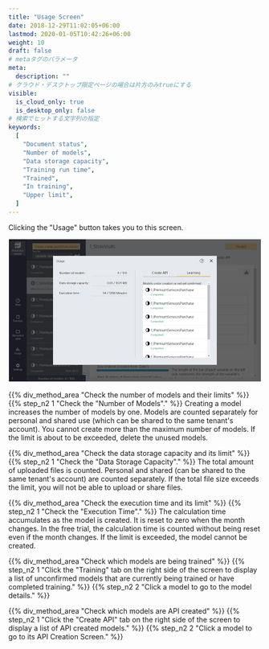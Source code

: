 ```yaml
---
title: "Usage Screen"
date: 2018-12-29T11:02:05+06:00
lastmod: 2020-01-05T10:42:26+06:00
weight: 10
draft: false
# metaタグのパラメータ
meta:
  description: ""
# クラウド・デスクトップ限定ページの場合は片方のみtrueにする
visible:
  is_cloud_only: true
  is_desktop_only: false
# 検索でヒットする文字列の指定
keywords:
  [
    "Document status",
    "Number of models",
    "Data storage capacity",
    "Training run time",
    "Trained",
    "In training",
    "Upper limit",
  ]
---
```


Clicking the "Usage" button takes you to this screen.

![](../img_en/t_slide73.png)

{{% div_method_area "Check the number of models and their limits" %}}
{{% step_n2 1 "Check the "Number of Models"." %}}
Creating a model increases the number of models by one. Models are counted separately for personal and shared use (which can be shared to the same tenant's account). You cannot create more than the maximum number of models. If the limit is about to be exceeded, delete the unused models.

{{% div_method_area "Check the data storage capacity and its limit" %}}
{{% step_n2 1 "Check the "Data Storage Capacity"." %}}
The total amount of uploaded files is counted. Personal and shared (can be shared to the same tenant's account) are counted separately. If the total file size exceeds the limit, you will not be able to upload or share files.

{{% div_method_area "Check the execution time and its limit" %}}
{{% step_n2 1 "Check the "Execution Time"." %}}
The calculation time accumulates as the model is created. It is reset to zero when the month changes. In the free trial, the calculation time is counted without being reset even if the month changes. If the limit is exceeded, the model cannot be created.

{{% div_method_area "Check which models are being trained" %}}
{{% step_n2 1 "Click the "Training" tab on the right side of the screen to display a list of unconfirmed models that are currently being trained or have completed training." %}}
{{% step_n2 2 "Click a model to go to the model details." %}}

{{% div_method_area "Check which models are API created" %}}
{{% step_n2 1 "Click the "Create API" tab on the right side of the screen to display a list of API created models." %}}
{{% step_n2 2 "Click a model to go to its API Creation Screen." %}}

